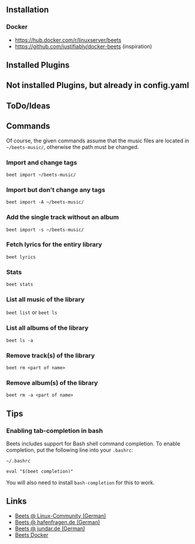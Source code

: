 ## Installation

### Docker

* https://hub.docker.com/r/linuxserver/beets
* https://github.com/justifiably/docker-beets (inspiration)

## Installed Plugins

## Not installed Plugins, but already in config.yaml

## ToDo/Ideas

## Commands

Of course, the given commands assume that the music files are located in `~/beets-music/`, otherwise the path must be changed.

### Import and change tags

`beet import ~/beets-music/`

### Import but don't change any tags

`beet import -A ~/beets-music/`

### Add the single track without an album

`beet import -s ~/beets-music/`

### Fetch lyrics for the entiry library

`beet lyrics`

### Stats

`beet stats`

### List all music of the library

`beet list` or `beet ls`

### List all albums of the library

`beet ls -a`

### Remove track(s) of the library

`beet rm <part of name>`

### Remove album(s) of the library

`beet rm -a <part of name>`

## Tips

### Enabling tab-completion in bash

Beets includes support for Bash shell command completion. To enable completion, put the following line into your `.bashrc`:

```
~/.bashrc

eval "$(beet completion)"
```

You will also need to install `bash-completion` for this to work. 

## Links

* [Beets @ Linux-Community (German)](https://www.linux-community.de/ausgaben/linuxuser/2011/02/musiksammlungen-verwalten-mit-beets/)
* [Beets @ hafenfragen.de (German)](https://www.hagenfragen.de/linux-tipps/software/mp3-musiksammlung-organisieren-mit-beets.html)
* [Beets @ jundar.de (German)](https://jundar.de/beets-konfigurieren/)
* [Beets Docker](https://blog.linuxserver.io/2016/10/08/managing-your-music-collection-with-beets/)
